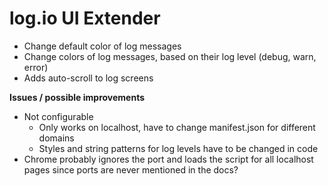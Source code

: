 log.io UI Extender
==================

- Change default color of log messages
- Change colors of log messages, based on their log level (debug, warn, error)
- Adds auto-scroll to log screens

**Issues / possible improvements**

- Not configurable
    - Only works on localhost, have to change manifest.json for different domains
    - Styles and string patterns for log levels have to be changed in code
- Chrome probably ignores the port and loads the script for all localhost pages since ports are never mentioned in the docs?
